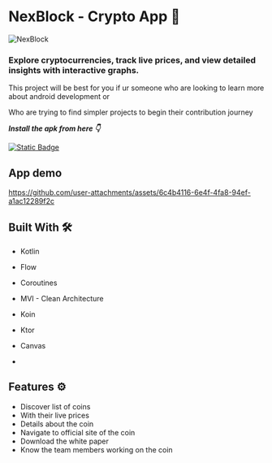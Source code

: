 # NexBlock - Crypto App 🚀


![NexBlock](https://github.com/user-attachments/assets/01092d75-b1cd-47cc-ba3a-e7919afd37ae)

### Explore cryptocurrencies, track live prices, and view detailed insights with interactive graphs.

This project will be best for you if ur someone who are looking to learn more about android development or

Who are trying to find simpler projects to begin their contribution journey

***Install the apk from here 👇***

[![Static Badge](https://img.shields.io/badge/NexBlock-APK-red?logo=android)](https://github.com/shalenMathew/NexBlock-CryptoTracker/releases/tag/v1.0)

## App demo
https://github.com/user-attachments/assets/6c4b4116-6e4f-4fa8-94ef-a1ac12289f2c

## Built With 🛠
- Kotlin
- Flow
- Coroutines
- MVI - Clean Architecture
- Koin
- Ktor
- Canvas

- 
 ## Features ⚙️
 
 - Discover list of coins
- With their live prices
- Details about the coin
- Navigate to official site of the coin
- Download the white paper
- Know the team members working on the coin




